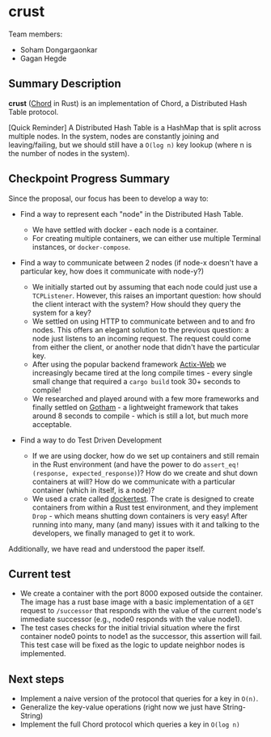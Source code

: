 # crust

Team members:

- Soham Dongargaonkar
- Gagan Hegde

## Summary Description
**crust** ([Chord](https://en.wikipedia.org/wiki/Chord_(peer-to-peer)) in Rust) is an implementation of Chord, a Distributed Hash Table protocol.

[Quick Reminder] A Distributed Hash Table is a HashMap that is split across multiple nodes. In the system, nodes are constantly joining and leaving/failing, but we should still have a `O(log n)` key lookup (where n is the number of nodes in the system). 

## Checkpoint Progress Summary
Since the proposal, our focus has been to develop a way to:
- Find a way to represent each "node" in the Distributed Hash Table.
  - We have settled with docker - each node is a container.
  - For creating multiple containers, we can either use multiple Terminal instances, or `docker-compose`.
- Find a way to communicate between 2 nodes (if node-x doesn't have a particular key, how does it communicate with node-y?)
  - We initially started out by assuming that each node could just use a `TCPListener`. However, this raises an important question: how should the client interact with the system? How should they query the system for a key? 
  - We settled on using HTTP to communicate between and to and fro nodes. This offers an elegant solution to the previous question: a node just listens to an incoming request. The request could come from either the client, or another node that didn't have the particular key.
  - After using the popular backend framework [Actix-Web](https://actix.rs/) we increasingly became tired at the long compile times - every single small change that required a `cargo build` took 30+ seconds to compile!
  - We researched and played around with a few more frameworks and finally settled on [Gotham](https://gotham.rs/) - a lightweight framework that takes around 8 seconds to compile - which is still a lot, but much more acceptable.

- Find a way to do Test Driven Development
  - If we are using docker, how do we set up containers and still remain in the Rust environment (and have the power to do `assert_eq!(response, expected_response)`)? How do we create and shut down containers at will? How do we communicate with a particular container (which in itself, is a node)?
  - We used a crate called [dockertest](https://docs.rs/dockertest/0.2.1/dockertest/). The crate is designed to create containers from within a Rust test environment, and they implement `Drop` - which means shutting down containers is very easy! After running into many, many (and many) issues with it and talking to the developers, we finally managed to get it to work.
 
Additionally, we have read and understood the paper itself.

## Current test
- We create a container with the port 8000 exposed outside the container. The image has a rust base image with a basic implementation of a `GET` request to `/successor` that responds with the value of the current node's immediate successor (e.g., node0 responds with the value node1).
- The test cases checks for the initial trivial situation where the first container node0 points to node1 as the successor, this assertion will fail. This test case will be fixed as the logic to update neighbor nodes is implemented.

## Next steps
- Implement a naive version of the protocol that queries for a key in `O(n)`. 
- Generalize the key-value operations (right now we just have String-String)
- Implement the full Chord protocol which queries a key in `O(log n)`
